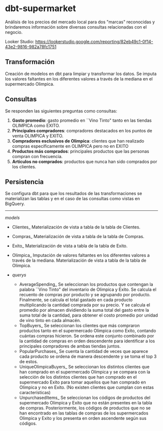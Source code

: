 # dbt-supermarket

Análisis de los precios del mercado local para dos "marcas" reconocidas y brindaremos información sobre diversas consultas relacionadas con el negocio.

Looker Studio: https://lookerstudio.google.com/reporting/82eb49c1-0f14-43e2-9816-982a78fc1751

## Transformación
Creación de modelos en dbt para limpiar y transformar los datos. Se imputa los valores faltantes en los diferentes valores a través de la mediana en el supermercado Olimpica.

## Consultas
Se responden las siguientes preguntas como consultas:
1. **Gasto promedio**: gasto promedio en ``Vino Tinto" tanto en las tiendas OLIMPICA como EXITO.
2. **Principales compradores**: compradores destacados en los puntos de venta OLIMPICA y EXITO.
3. **Compradores esclusivos de Olimpica**: clientes que han realizado compras específicamente en OLIMPICA pero no en EXITO
4. **Productos más comprados**: principales productos que las personas compran con frecuencia.
5. **Artículos no comprados**: productos que nunca han sido comprados por los clientes.

## Persistencia
Se configura dbt para que los resultados de las transformaciones se materializan las tablas y en el caso de las consultas como vistas en BigQuery.

----

_models_

- Clientes_
    Materialización de vista a tabla de la tabla de Clientes.
- Compras_
    Materialización de vista a tabla de la tabla de Compras.
- Exito_
    Materialización de vista a tabla de la tabla de Exito.
- Olimpica_
    Imputación de valores faltantes en los diferentes valores a través de la mediana.
    Materialización de vista a tabla de la tabla de Olimpica.

- _querys_
    - AverageSpending_
        Se seleccionan los productos que contengan la palabra ``Vino Tinto" del inventario de Olimpica y Exito. Se calcula el recuento de compras por producto y se agrupando por producto. Finalmente, se calcula el total gastado en cada producto multiplicando la cantidad comprada por su precio. Y se calcula el promedio por almacen dividiendo la suma total del gasto entre la suma total de la cantidad, para obtener el costo promedio por unidad de vino tinto en cada almacén.
    - TopBuyers_
        Se seleccionan los clientes que más compraron productos tanto en el supermercado Olimpica como Exito, contando cuántas compras hicieron. Se ordena este conjunto combinado por la cantidad de compras en orden descendente para identificar a los principales compradores de ambas tiendas juntos.
    - PopularPurchases_
        Se cuenta la cantidad de veces que aparece cada producto se ordena de manera descendente y se toma el top 3 de estos.
    - UniqueOlimpicaBuyers_
        Se seleccionan los distintos clientes que han comprado en el supermercado Olimpica y se compara con la selección de los distintos clientes que han comprado en el supermercado Exito para tomar aquellos que han comprado en Olimpica y no en Exito. (No existen clientes que cumplan con estas características)
    - UnpurchasedItems_
        Se seleccionan los códigos de productos del supermercado Olimpica y Exito que no están presentes en la tabla de compras. Posteriormente, los códigos de productos que no se han encontrado en las tablas de compras de los supermercados Olimpica y Exito y los presenta en orden ascendente según sus códigos.

